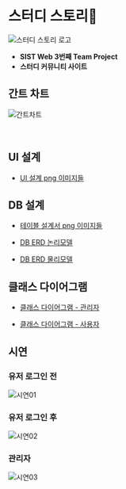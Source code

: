 # 스터디 스토리📝

![스터디 스토리 로고](https://github.com/younggeun0/StudyStory/blob/master/%EB%B0%9C%ED%91%9C%EC%9E%90%EB%A3%8C/img/logo.PNG?raw=true)

* **SIST Web 3번째 Team Project**
* **스터디 커뮤니티 사이트**

## 간트 차트

![간트차트](https://github.com/younggeun0/StudyStory/blob/master/%EB%B0%9C%ED%91%9C%EC%9E%90%EB%A3%8C/img/gantt.PNG?raw=true)

<br/>

## UI 설계

* [UI 설계 png 이미지들](https://github.com/younggeun0/StudyStory/tree/master/02.%EC%84%A4%EA%B3%84/UI%20png)

## DB 설계

* [테이블 설계서 png 이미지들](https://github.com/younggeun0/StudyStory/tree/master/02.%EC%84%A4%EA%B3%84/ERD%20png/v0409/%ED%85%8C%EC%9D%B4%EB%B8%94%EC%84%A4%EA%B3%84%EC%84%9C_v0409)

* [DB ERD 논리모델](https://github.com/younggeun0/StudyStory/blob/master/02.%EC%84%A4%EA%B3%84/ERD%20png/%EB%85%BC%EB%A6%AC%EB%AA%A8%EB%8D%B8_v0430.png?raw=true)

* [DB ERD 물리모델](https://github.com/younggeun0/StudyStory/blob/master/02.%EC%84%A4%EA%B3%84/ERD%20png/%EB%AC%BC%EB%A6%AC%EB%AA%A8%EB%8D%B8_v0430.png?raw=true)

## 클래스 다이어그램

* [클래스 다이어그램 - 관리자](https://github.com/younggeun0/StudyStory/blob/master/02.%EC%84%A4%EA%B3%84/class_diaram_%EA%B4%80%EB%A6%AC%EC%9E%90_v0418.png?raw=true)

* [클래스 다이어그램 - 사용자](https://github.com/younggeun0/StudyStory/blob/master/02.%EC%84%A4%EA%B3%84/class_diagram_%EC%9C%A0%EC%A0%80_v0416.png?raw=true)

## 시연

### 유저 로그인 전 

![시연01](https://github.com/younggeun0/StudyStory/blob/master/%EB%B0%9C%ED%91%9C%EC%9E%90%EB%A3%8C/img/%EB%A1%9C%EA%B7%B8%EC%9D%B8,%EC%B0%BE%EA%B8%B0.gif?raw=true)

### 유저 로그인 후

![시연02]()

### 관리자

![시연03]()
